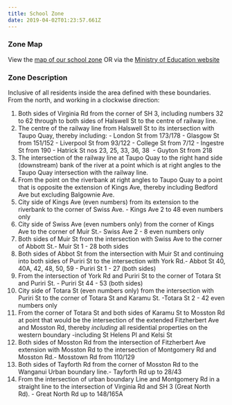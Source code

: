 ```yaml
---
title: School Zone
date: 2019-04-02T01:23:57.661Z
---
```

### Zone Map

View the [map of our school zone](http://c1940652.r52.cf0.rackcdn.com//4fc6b773a2894d4e61000002/WHS+Zone+Map.pdf) OR via the [Ministry of Education website](http://nzschools.tki.org.nz/)

### Zone Description

Inclusive of all residents inside the area defined with these boundaries. From the north, and working in a clockwise direction:

1.  Both sides of Virginia Rd from the corner of SH 3, including numbers 32 to 62 through to both sides of Halswell St to the centre of railway line.
2.  The centre of the railway line from Halswell St to its intersection with Taupo Quay, thereby including: - London St from 173/178 - Glasgow St from 151/152 - Liverpool St from 93/122 - College St from 7/12 - Ingestre St from 190 - Hatrick St nos 23, 25, 33, 36, 38  - Guyton St from 218 
3.  The intersection of the railway line at Taupo Quay to the right hand side (downstream) bank of the river at a point which is at right angles to the Taupo Quay intersection with the railway line.
4.  From the point on the riverbank at right angles to Taupo Quay to a point that is opposite the extension of Kings Ave, thereby including Bedford Ave but excluding Balgownie Ave.
5.  City side of Kings Ave (even numbers) from its extension to the riverbank to the corner of Swiss Ave. - Kings Ave 2 to 48 even numbers only
6.  City side of Swiss Ave (even numbers only) from the corner of Kings Ave to the corner of Muir St.- Swiss Ave 2 - 8 even numbers only
7.  Both sides of Muir St from the intersection with Swiss Ave to the corner of Abbott St.- Muir St 1 - 28 both sides
8.  Both sides of Abbot St from the intersection with Muir St and continuing into both sides of Puriri St to the intersection with York Rd.- Abbot St 40, 40A, 42, 48, 50, 59 - Puriri St 1 - 27 (both sides)
9.  From the intersection of York Rd and Puriri St to the corner of Totara St and Puriri St. - Puriri St 44 - 53 (both sides)
10.  City side of Totara St (even numbers only) from the intersection with Puriri St to the corner of Totara St and Karamu St. -Totara St 2 - 42 even numbers only
11.  From the corner of Totara St and both sides of Karamu St to Mosston Rd at point that would be the intersection of the extended Fitzherbert Ave and Mosston Rd, thereby _including_ all residential properties on the western boundary -including St Helens Pl and Kelsi St
12.  Both sides of Mosston Rd from the intersection of Fitzherbert Ave extension with Mosston Rd to the intersection of Montgomery Rd and Mosston Rd.- Mosstown Rd from 110/129
13.  Both sides of Tayforth Rd from the corner of Mosston Rd to the Wanganui Urban boundary line.- Tayforth Rd up to 28/43
14.  From the intersection of urban boundary Line and Montgomery Rd in a straight line to the intersection of Virginia Rd and SH 3 (Great North Rd). - Great North Rd up to 148/165A
